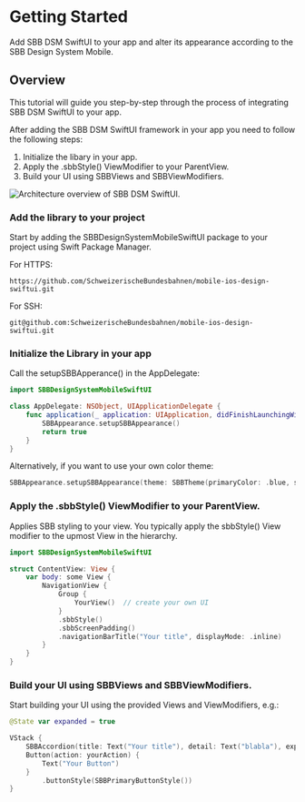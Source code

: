# Getting Started

Add SBB DSM SwiftUI to your app and alter its appearance according to the SBB Design System Mobile.

## Overview

This tutorial will guide you step-by-step through the process of integrating SBB DSM SwiftUI to your app.

After adding the SBB DSM SwiftUI framework in your app you need to follow the following steps:
1. Initialize the libary in your app.
2. Apply the .sbbStyle() ViewModifier to your ParentView.
3. Build your UI using SBBViews and SBBViewModifiers.

![Architecture overview of SBB DSM SwiftUI.](SBBDSM_Architecture_Overview.png)

### Add the library to your project

Start by adding the SBBDesignSystemMobileSwiftUI package to your project using Swift Package Manager.

For HTTPS:
```
https://github.com/SchweizerischeBundesbahnen/mobile-ios-design-swiftui.git
```

For SSH:
```
git@github.com:SchweizerischeBundesbahnen/mobile-ios-design-swiftui.git
```

### Initialize the Library in your app

Call the setupSBBApperance() in the AppDelegate:

```swift
import SBBDesignSystemMobileSwiftUI

class AppDelegate: NSObject, UIApplicationDelegate {
    func application(_ application: UIApplication, didFinishLaunchingWithOptions launchOptions: [UIApplication.LaunchOptionsKey : Any]? = nil) -> Bool {
        SBBAppearance.setupSBBAppearance()
        return true
    }
}
```

Alternatively, if you want to use your own color theme:
```swift
SBBAppearance.setupSBBAppearance(theme: SBBTheme(primaryColor: .blue, secondaryColor: .darkBlue))
```

### Apply the .sbbStyle() ViewModifier to your ParentView.

Applies SBB styling to your view. You typically apply the sbbStyle() View modifier to the upmost View in the hierarchy.

```swift
import SBBDesignSystemMobileSwiftUI

struct ContentView: View {
    var body: some View {
        NavigationView {
            Group {
                YourView()  // create your own UI
            }
            .sbbStyle()
            .sbbScreenPadding()
            .navigationBarTitle("Your title", displayMode: .inline)
        }
    }
}
```

### Build your UI using SBBViews and SBBViewModifiers.

Start building your UI using the provided Views and ViewModifiers, e.g.:

```swift
@State var expanded = true

VStack {
    SBBAccordion(title: Text("Your title"), detail: Text("blabla"), expanded: $expanded)
    Button(action: yourAction) {
        Text("Your Button")
    }
        .buttonStyle(SBBPrimaryButtonStyle())
}
```
